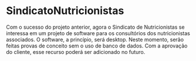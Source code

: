 # SindicatoNutricionistas
Com o sucesso do projeto anterior, agora o Sindicato de Nutricionistas se interessa em um projeto de software para os consultórios dos nutricionistas associados. O software, a princípio, será desktop. Neste momento, serão feitas provas de conceito sem o uso de banco de dados. Com a aprovação do cliente, esse recurso poderá ser adicionado no futuro.
